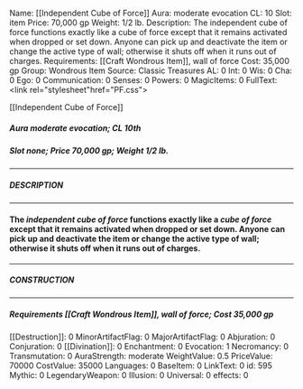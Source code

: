Name: [[Independent Cube of Force]]
Aura: moderate evocation
CL: 10
Slot: item
Price: 70,000 gp
Weight: 1/2 lb.
Description: The independent cube of force functions exactly like a cube of force except that it remains activated when dropped or set down. Anyone can pick up and deactivate the item or change the active type of wall; otherwise it shuts off when it runs out of charges.
Requirements: [[Craft Wondrous Item]], wall of force
Cost: 35,000 gp
Group: Wondrous Item
Source: Classic Treasures
AL: 0
Int: 0
Wis: 0
Cha: 0
Ego: 0
Communication: 0
Senses: 0
Powers: 0
MagicItems: 0
FullText: <link rel="stylesheet"href="PF.css"><div class="heading"><p class="alignleft">[[Independent Cube of Force]]</p><div style="clear: both;"></div></div><div><h5><b>Aura </b>moderate evocation; <b>CL </b>10th</h5><h5><b>Slot </b>none; <b>Price </b>70,000 gp; <b>Weight </b>1/2 lb.</h5></div><hr/><div><h5><b>DESCRIPTION</b></h5></div><hr/><div><h4><p>The <i>independent <i>cube of force</i></i> functions exactly like a <i>cube of force</i> except that it remains activated when dropped or set down. Anyone can pick up and deactivate the item or change the active type of wall; otherwise it shuts off when it runs out of charges.</p></h4></div><hr/><div><h5><b>CONSTRUCTION</b></h5></div><hr/><div><h5><b>Requirements </b>[[Craft Wondrous Item]], <i>wall of force</i>; <b>Cost </b>35,000 gp</h5></div>
[[Destruction]]: 0
MinorArtifactFlag: 0
MajorArtifactFlag: 0
Abjuration: 0
Conjuration: 0
[[Divination]]: 0
Enchantment: 0
Evocation: 1
Necromancy: 0
Transmutation: 0
AuraStrength: moderate
WeightValue: 0.5
PriceValue: 70000
CostValue: 35000
Languages: 0
BaseItem: 0
LinkText: 0
id: 595
Mythic: 0
LegendaryWeapon: 0
Illusion: 0
Universal: 0
effects: 0
